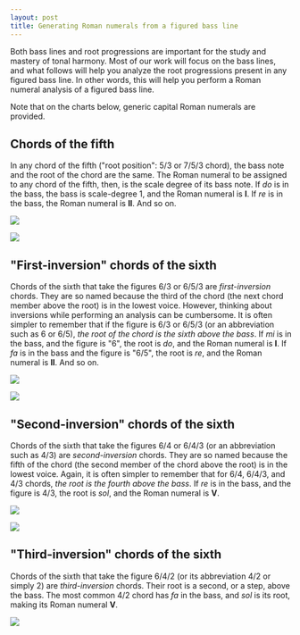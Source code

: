 ```yaml
---
layout: post
title: Generating Roman numerals from a figured bass line
---
```


Both bass lines and root progressions are important for the study and mastery of tonal harmony. Most of our work will focus on the bass lines, and what follows will help you analyze the root progressions present in any figured bass line. In other words, this will help you perform a Roman numeral analysis of a figured bass line.

Note that on the charts below, generic capital Roman numerals are provided.

## Chords of the fifth

In any chord of the fifth ("root position": 5/3 or 7/5/3 chord), the bass note and the root of the chord are the same. The Roman numeral to be assigned to any chord of the fifth, then, is the scale degree of its bass note. If _do_ is in the bass, the bass is scale-degree 1, and the Roman numeral is **I**. If _re_ is in the bass, the Roman numeral is **II**. And so on.

![][53chords]

![][7chords]

## "First-inversion" chords of the sixth

Chords of the sixth that take the figures 6/3 or 6/5/3 are _first-inversion_ chords. They are so named because the third of the chord (the next chord member above the root) is in the lowest voice. However, thinking about inversions while performing an analysis can be cumbersome. It is often simpler to remember that if the figure is 6/3 or 6/5/3 (or an abbreviation such as 6 or 6/5), _the root of the chord is the sixth above the bass_. If _mi_ is in the bass, and the figure is "6", the root is _do_, and the Roman numeral is **I**. If _fa_ is in the bass and the figure is "6/5", the root is _re_, and the Roman numeral is **II**. And so on.

![][63chords]

![][65chords]

## "Second-inversion" chords of the sixth

Chords of the sixth that take the figures 6/4 or 6/4/3 (or an abbreviation such as 4/3) are _second-inversion_ chords. They are so named because the fifth of the chord (the second member of the chord above the root) is in the lowest voice. Again, it is often simpler to remember that for 6/4, 6/4/3, and 4/3 chords, _the root is the fourth above the bass_. If _re_ is in the bass, and the figure is 4/3, the root is _sol_, and the Roman numeral is **V**.

![][64chords]

![][43chords]

## "Third-inversion" chords of the sixth

Chords of the sixth that take the figure 6/4/2 (or its abbreviation 4/2 or simply 2) are _third-inversion_ chords. Their root is a second, or a step, above the bass. The most common 4/2 chord has _fa_ in the bass, and _sol_ is its root, making its Roman numeral **V**.

![][42chords]

[53chords]: Graphics/Inversions/5-3chords.png
[63chords]: Graphics/Inversions/6-3chords.png
[65chords]: Graphics/Inversions/6-5chords.png
[7chords]: Graphics/Inversions/7chords.png
[64chords]: Graphics/Inversions/6-4chords.png
[43chords]: Graphics/Inversions/4-3chords.png
[42chords]: Graphics/Inversions/4-2chords.png
